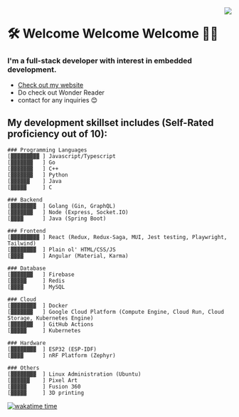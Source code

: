 <!--
**nakamarusun/nakamarusun** is a ✨ _special_ ✨ repository because its `README.md` (this file) appears on your GitHub profile.

Here are some ideas to get you started:

- 🔭 I’m currently working on ...
- 🌱 I’m currently learning ...
- 👯 I’m looking to collaborate on ...
- 🤔 I’m looking for help with ...
- 💬 Ask me about ...
- 📫 How to reach me: ...
- 😄 Pronouns: ...
- ⚡ Fun fact: ...
-->

<img align="right" src="https://media.tenor.com/jdwSuJtlxXkAAAAC/hurricane-irma.gif">

# 🛠 Welcome Welcome Welcome 👯‍♀️

### I'm a full-stack developer with interest in embedded development.
- [Check out my website](https://jasoncoding.com)
- Do check out Wonder Reader
- contact for any inquiries 😊



## My development skillset includes (Self-Rated proficiency out of 10):
```
### Programming Languages
[▓▓▓▓▓▓▓▓▓ ] Javascript/Typescript
[▓▓▓▓▓▓▓   ] Go
[▓▓▓▓▓▓▓   ] C++
[▓▓▓▓▓▓▓   ] Python
[▓▓▓▓▓▓    ] Java
[▓▓▓▓▓     ] C

### Backend
[▓▓▓▓▓▓▓▓  ] Golang (Gin, GraphQL)
[▓▓▓▓▓▓▓   ] Node (Express, Socket.IO)
[▓▓▓▓      ] Java (Spring Boot)

### Frontend
[▓▓▓▓▓▓▓▓▓ ] React (Redux, Redux-Saga, MUI, Jest testing, Playwright, Tailwind)
[▓▓▓▓▓▓▓▓  ] Plain ol' HTML/CSS/JS
[▓▓▓▓      ] Angular (Material, Karma)

### Database
[▓▓▓▓▓▓▓   ] Firebase
[▓▓▓▓▓     ] Redis
[▓▓▓▓      ] MySQL

### Cloud
[▓▓▓▓▓▓▓▓  ] Docker
[▓▓▓▓▓▓▓   ] Google Cloud Platform (Compute Engine, Cloud Run, Cloud Storage, Kubernetes Engine)
[▓▓▓▓▓▓▓   ] GitHub Actions
[▓▓▓▓▓     ] Kubernetes

### Hardware
[▓▓▓▓▓▓▓▓  ] ESP32 (ESP-IDF)
[▓▓▓▓      ] nRF Platform (Zephyr)

### Others
[▓▓▓▓▓▓▓▓  ] Linux Administration (Ubuntu)
[▓▓▓▓▓▓    ] Pixel Art
[▓▓▓▓▓     ] Fusion 360
[▓▓▓▓▓     ] 3D printing
```
[![wakatime time](https://github-readme-stats.vercel.app/api/wakatime?username=nakamarusun&layout=compact&custom_title=wakatime+wakatime+wakatime)](https://github.com/anuraghazra/github-readme-stats)
